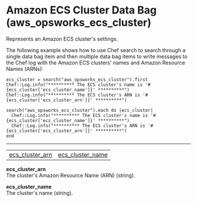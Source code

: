 # Amazon ECS Cluster Data Bag \(aws\_opsworks\_ecs\_cluster\)<a name="data-bag-json-ecs-cluster"></a>

Represents an Amazon ECS cluster's settings\.

The following example shows how to use Chef search to search through a single data bag item and then multiple data bag items to write messages to the Chef log with the Amazon ECS clusters' names and Amazon Resource Names \(ARNs\):

```
ecs_cluster = search("aws_opsworks_ecs_cluster").first
Chef::Log.info("********** The ECS cluster's name is '#{ecs_cluster['ecs_cluster_name']}' **********")
Chef::Log.info("********** The ECS cluster's ARN is '#{ecs_cluster['ecs_cluster_arn']}' **********")

search("aws_opsworks_ecs_cluster").each do |ecs_cluster|
  Chef::Log.info("********** The ECS cluster's name is '#{ecs_cluster['ecs_cluster_name']}' **********")
  Chef::Log.info("********** The ECS cluster's ARN is '#{ecs_cluster['ecs_cluster_arn']}' **********")
end
```


****  

|  |  | 
| --- |--- |
| [ecs\_cluster\_arn](#data-bag-json-ecs-cluster-ecs-cluster-arn) | [ecs\_cluster\_name](#data-bag-json-ecs-cluster-ecs-cluster-name) | 

**ecs\_cluster\_arn**  
The cluster's Amazon Resource Name \(ARN\) \(string\)\.

**ecs\_cluster\_name**  
The cluster's name \(string\)\.